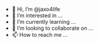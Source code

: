 - 👋 Hi, I’m @jaxo4life
- 👀 I’m interested in ...
- 🌱 I’m currently learning ...
- 💞️ I’m looking to collaborate on ...
- 📫 How to reach me ...

<!---
jaxo4life/jaxo4life is a ✨ special ✨ repository because its `README.md` (this file) appears on your GitHub profile.
You can click the Preview link to take a look at your changes.
--->

